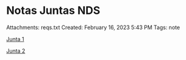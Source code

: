# Notas Juntas NDS

Attachments: reqs.txt
Created: February 16, 2023 5:43 PM
Tags: note

[Junta 1](Notas%20Juntas%20NDS/Junta%201.md)

[Junta 2](Notas%20Juntas%20NDS/Junta%202.md)
